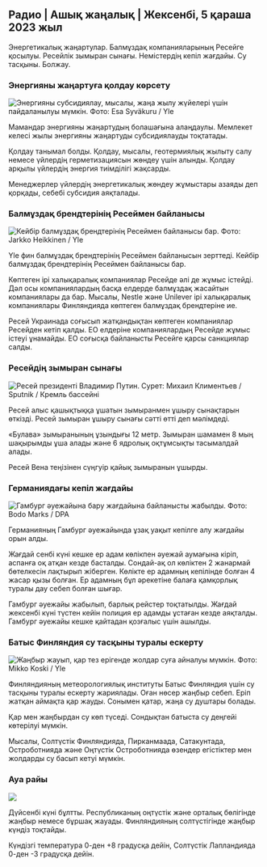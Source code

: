 ## Радио \| Ашық жаңалық \| Жексенбі, 5 қараша 2023 жыл

Энергетикалық жаңартулар. Балмұздақ компанияларының Ресейге қосылуы. Ресейлік зымыран сынағы. Немістердің кепіл жағдайы. Су тасқыны. Болжау.

### Энергияны жаңартуға қолдау көрсету

![Энергияны субсидиялау, мысалы, жаңа жылу жүйелері үшін пайдаланылуы мүмкін. Фото: Esa Syväkuru / Yle](https://images.cdn.yle.fi/image/upload/c_crop,h_3349,w_5954,x_0,y_325/ar_1.7777777777777777,c_fill,g_faces,w_06/h_02q_auto:eco/f_auto/fl_lossy/v1676637402/39-107442463ef747ea1acd)

Мамандар энергияны жаңартудың болашағына алаңдаулы. Мемлекет келесі жылы энергияны жаңартуды субсидиялауды тоқтатады.

Қолдау танымал болды. Қолдау, мысалы, геотермиялық жылыту салу немесе үйлердің герметизациясын жөндеу үшін алынды. Қолдау арқылы үйлердің энергия тиімділігі жақсарды.

Менеджерлер үйлердің энергетикалық жөндеу жұмыстары азаяды деп қорқады, себебі субсидия аяқталады.

### Балмұздақ брендтерінің Ресеймен байланысы

![Кейбір балмұздақ брендтерінің Ресеймен байланысы бар. Фото: Jarkko Heikkinen / Yle](https://images.cdn.yle.fi/image/upload/c_crop,h_2268,w_4031,x_0,y_0/ar_1.777777777777777,c_fill,g_faces,h_pr_610/d.q_auto:eco/f_auto/fl_lossy/v1682321321/39-110323664462e3b6fb8b)

Yle фин балмұздақ брендтерінің Ресеймен байланысын зерттеді. Кейбір балмұздақ брендтерінің Ресеймен байланысы бар.

Көптеген ірі халықаралық компаниялар Ресейде әлі де жұмыс істейді. Дәл осы компаниялардың басқа елдерде балмұздақ жасайтын компаниялары да бар. Мысалы, Nestle және Unilever ірі халықаралық компаниялары Финляндияда көптеген балмұздақ брендтеріне ие.

Ресей Украинада соғысып жатқандықтан көптеген компаниялар Ресейден кетіп қалды. ЕО елдеріне компаниялардың Ресейде жұмыс істеуі ұнамайды. ЕО соғысқа байланысты Ресейге қарсы санкциялар салды.

### Ресейдің зымыран сынағы

![Ресей президенті Владимир Путин. Сурет: Михаил Климентьев / Sputnik / Кремль бассейні](https://images.cdn.yle.fi/image/upload/c_crop,h_4519,w_8034,x_16,y_238/ar_1.777777777777777,c_fill,g_0_02/c_fill,g1w_07.0/q_auto:eco/f_auto/fl_lossy/v1678982359/39-108632664133bfc2dc51)

Ресей алыс қашықтыққа ұшатын зымыранмен ұшыру сынақтарын өткізді. Ресей зымыран ұшыру сынағы сәтті өтті деп мәлімдеді.

«Булава» зымыранының ұзындығы 12 метр. Зымыран шамамен 8 мың шақырымды ұша алады және 6 ядролық оқтұмсықты тасымалдай алады.

Ресей Вена теңізінен сүңгуір қайық зымыранын ұшырды.

### Германиядағы кепіл жағдайы

![Гамбург әуежайына бару жағдайына байланысты жабылды. Фото: Bodo Marks / DPA](https://images.cdn.yle.fi/image/upload/c_crop,h_2703,w_4806,x_0,y_500/ar_1.777777777777777,c_fill,g_faces,h_6710/pr.w.q_auto:eco/f_auto/fl_lossy/v1699181525/39-11959676547736ea1bc0)

Германияның Гамбург әуежайында ұзақ уақыт кепілге алу жағдайы орын алды.

Жағдай сенбі күні кешке ер адам көлікпен әуежай аумағына кіріп, аспанға оқ атқан кезде басталды. Сондай-ақ ол көліктен 2 жанармай бөтелкесін лақтырып жіберген. Көлікте ер адамның кепілінде болған 4 жасар қызы болған. Ер адамның бұл әрекетіне балаға қамқорлық туралы дау себеп болған шығар.

Гамбург әуежайы жабылып, барлық рейстер тоқтатылды. Жағдай жексенбі күні түстен кейін полиция ер адамды ұстаған кезде аяқталды. Гамбург әуежайы кешке қайтадан қозғалыс үшін ашылды.

### Батыс Финляндия су тасқыны туралы ескерту

![Жаңбыр жауып, қар тез ерігенде жолдар суға айналуы мүмкін. Фото: Mikko Koski / Yle](https://images.cdn.yle.fi/image/upload/c_crop,h_3078,w_5472,x_0,y_218/ar_1.777777777777777,c_fill,g_faces,h_pr_610/d.q_auto:eco/f_auto/fl_lossy/v1697618867/39-11828126521489e76d51)

Финляндияның метеорологиялық институты Батыс Финляндия үшін су тасқыны туралы ескерту жариялады. Оған нөсер жаңбыр себеп. Еріп жатқан аймақта қар жауды. Сонымен қатар, жаңа су душтары болады.

Қар мен жаңбырдан су көп түседі. Сондықтан батыста су деңгейі көтерілуі мүмкін.

Мысалы, Солтүстік Финляндияда, Пирканмаада, Сатакунтада, Остроботнияда және Оңтүстік Остроботнияда өзендер егістіктер мен жолдарды су басып кетуі мүмкін.

### Ауа райы

![](https://images.cdn.yle.fi/image/upload/c_crop,h_1080,w_1919,x_0,y_0/ar_1.7777777777777777,c_fill,g_faces,h_675,w_1200/eq/eqf_auto/fl_lossy/v1699200945/39-11960206547bf95c98f5)

Дүйсенбі күні бұлтты. Республиканың оңтүстік және орталық бөлігінде жаңбыр немесе бұршақ жауады. Финляндияның солтүстігінде жаңбыр күндіз тоқтайды.

Күндізгі температура 0-ден +8 градусқа дейін, Солтүстік Лапландияда 0-ден -3 градусқа дейін.
